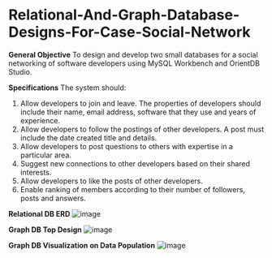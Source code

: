 # Relational-And-Graph-Database-Designs-For-Case-Social-Network
**General Objective**
To design and develop two small databases for a social networking of software developers using MySQL Workbench and OrientDB Studio.

**Specifications**
The system should:
1. Allow developers to join and leave. The properties of developers should include their name, email address, software that they use and years of experience.
2. Allow developers to follow the postings of other developers. A post must include the date created title and details.
3. Allow developers to post questions to others with expertise in a particular area.
4. Suggest new connections to other developers based on their shared interests.
5. Allow developers to like the posts of other developers.
6. Enable ranking of members according to their number of followers, posts and answers.

**Relational DB ERD**
![image](https://github.com/kkimanzi/Relational-And-Graph-Database-Designs-For-Case-Social-Network/assets/62201012/7150ca04-5511-49a1-b421-b661a6c7b4fb)

**Graph DB Top Design**
![image](https://github.com/kkimanzi/Relational-And-Graph-Database-Designs-For-Case-Social-Network/assets/62201012/0d9371da-1ac5-47e4-99d0-0a2ea58a479b)

**Graph DB Visualization on Data Population**
![image](https://github.com/kkimanzi/Relational-And-Graph-Database-Designs-For-Case-Social-Network/assets/62201012/b23f9c53-e3af-4d75-95ff-2e700e5bfa99)
